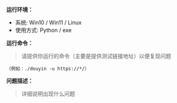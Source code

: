 **运行环境：**

- 系统: Win10 / Win11 / Linux
- 使用方式: Python / exe  

**运行命令：**
> 请提供你运行的命令（主要是提供测试链接地址）以便复现问题

```
（例如：./douyin -u https://*/）

```

**问题描述：**

> 详细说明出现什么问题
